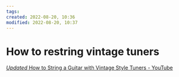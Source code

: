 ```yaml
---
tags: 
created: 2022-08-20, 10:36
modified: 2022-08-20, 10:37
---
```


# How to restring vintage tuners
[*Updated* How to String a Guitar with Vintage Style Tuners - YouTube](https://www.youtube.com/watch?v=oRsYdSrydy8&t=494s)